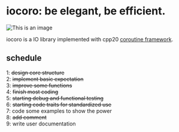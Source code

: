 # iocoro: be elegant, be efficient.  

![This is an image](https://myoctocat.com/assets/images/hello-ioCoro.png)  


iocoro is a IO library implemented with cpp20 [coroutine framework](https://www.scs.stanford.edu/~dm/blog/c++-coroutines.pdf).  


## schedule
1: ~~design core structure~~  
2: ~~implement basic expectation~~  
3: ~~improve some functions~~  
4: ~~finish most coding~~   
5: ~~starting debug and functional testing~~  
6: ~~starting code traits for standardized use~~  
7: code some examples to show the power  
8: ~~add comment~~  
9: write user documentation 